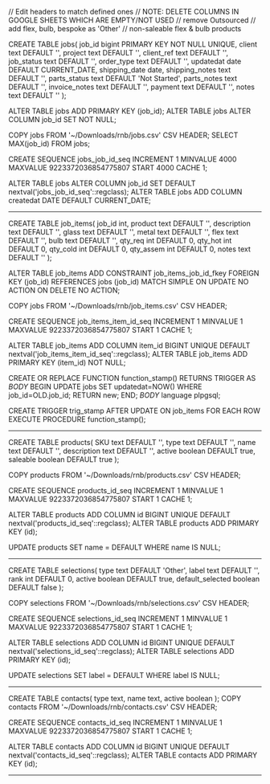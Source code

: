 // Edit headers to match defined ones
// NOTE: DELETE COLUMNS IN GOOGLE SHEETS WHICH ARE EMPTY/NOT USED
// remove Outsourced
// add flex, bulb, bespoke as 'Other'
// non-saleable flex & bulb products

CREATE TABLE jobs(
	job_id bigint PRIMARY KEY NOT NULL UNIQUE,
	client text DEFAULT '',
	project text DEFAULT '',
	client_ref text DEFAULT '',
	job_status text DEFAULT '',
	order_type text DEFAULT '',
	updatedat date DEFAULT CURRENT_DATE,
	shipping_date date,
	shipping_notes text DEFAULT '',
	parts_status text DEFAULT 'Not Started',
	parts_notes text DEFAULT '',
	invoice_notes text DEFAULT '',
	payment text DEFAULT '',
	notes text DEFAULT ''
);

ALTER TABLE jobs ADD PRIMARY KEY (job_id);
ALTER TABLE jobs ALTER COLUMN job_id SET NOT NULL;

COPY jobs FROM '~/Downloads/rnb/jobs.csv' CSV HEADER;
SELECT MAX(job_id) FROM jobs;

CREATE SEQUENCE jobs_job_id_seq
	INCREMENT 1
	MINVALUE 4000
	MAXVALUE 9223372036854775807
	START 4000
	CACHE 1;

ALTER TABLE jobs ALTER COLUMN job_id SET DEFAULT nextval('jobs_job_id_seq'::regclass);
ALTER TABLE jobs ADD COLUMN createdat DATE DEFAULT CURRENT_DATE;


-------------------------

CREATE TABLE job_items(
	job_id int,
	product text DEFAULT '',
	description text DEFAULT '',
	glass text DEFAULT '',
	metal text DEFAULT '',
	flex text DEFAULT '',
	bulb text DEFAULT '',
	qty_req int DEFAULT 0,
	qty_hot int DEFAULT 0,
	qty_cold int DEFAULT 0,
	qty_assem int DEFAULT 0,
	notes text DEFAULT ''
);

ALTER TABLE job_items
	ADD CONSTRAINT job_items_job_id_fkey FOREIGN KEY (job_id)
			REFERENCES jobs (job_id) MATCH SIMPLE
			ON UPDATE NO ACTION ON DELETE NO ACTION;


COPY jobs FROM '~/Downloads/rnb/job_items.csv' CSV HEADER;

CREATE SEQUENCE job_items_item_id_seq
	INCREMENT 1
	MINVALUE 1
	MAXVALUE 9223372036854775807
	START 1
	CACHE 1;

ALTER TABLE job_items ADD COLUMN item_id BIGINT UNIQUE DEFAULT nextval('job_items_item_id_seq'::regclass);
ALTER TABLE job_items ADD PRIMARY KEY (item_id) NOT NULL;

CREATE OR REPLACE FUNCTION function_stamp() RETURNS TRIGGER AS
$BODY$
BEGIN
    UPDATE jobs
    		SET updatedat=NOW()
    			WHERE job_id=OLD.job_id;
    			RETURN new;
END;
$BODY$
language plpgsql;

CREATE TRIGGER trig_stamp
     AFTER UPDATE ON job_items
     FOR EACH ROW
     EXECUTE PROCEDURE function_stamp();

-------------------------

CREATE TABLE products(
	SKU text DEFAULT '',
	type text DEFAULT '',
	name text DEFAULT '',
	description text DEFAULT '',
	active boolean DEFAULT true,
	saleable boolean DEFAULT true
);

COPY products FROM '~/Downloads/rnb/products.csv' CSV HEADER;

CREATE SEQUENCE products_id_seq
	INCREMENT 1
	MINVALUE 1
	MAXVALUE 9223372036854775807
	START 1
	CACHE 1;

ALTER TABLE products ADD COLUMN id BIGINT UNIQUE DEFAULT nextval('products_id_seq'::regclass);
ALTER TABLE products ADD PRIMARY KEY (id);

UPDATE products
SET name = DEFAULT
WHERE
	name IS NULL;

-----------------------

CREATE TABLE selections(
	type text DEFAULT 'Other',
	label text DEFAULT '',
	rank int DEFAULT 0,
	active boolean DEFAULT true,
	default_selected boolean DEFAULT false
);

COPY selections FROM '~/Downloads/rnb/selections.csv' CSV HEADER;

CREATE SEQUENCE selections_id_seq
	INCREMENT 1
	MINVALUE 1
	MAXVALUE 9223372036854775807
	START 1
	CACHE 1;

ALTER TABLE selections ADD COLUMN id BIGINT UNIQUE DEFAULT nextval('selections_id_seq'::regclass);
ALTER TABLE selections ADD PRIMARY KEY (id);

UPDATE selections
SET label = DEFAULT
WHERE
	label IS NULL;

------------------------

CREATE TABLE contacts(
	type text,
	name text,
	active boolean
);
COPY contacts FROM '~/Downloads/rnb/contacts.csv' CSV HEADER;

CREATE SEQUENCE contacts_id_seq
	INCREMENT 1
	MINVALUE 1
	MAXVALUE 9223372036854775807
	START 1
	CACHE 1;

ALTER TABLE contacts ADD COLUMN id BIGINT UNIQUE DEFAULT nextval('contacts_id_seq'::regclass);
ALTER TABLE contacts ADD PRIMARY KEY (id);

-------------------------
